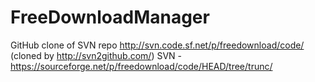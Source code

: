 # FreeDownloadManager
GitHub clone of SVN repo http://svn.code.sf.net/p/freedownload/code/ (cloned by http://svn2github.com/)
SVN - https://sourceforge.net/p/freedownload/code/HEAD/tree/trunc/
